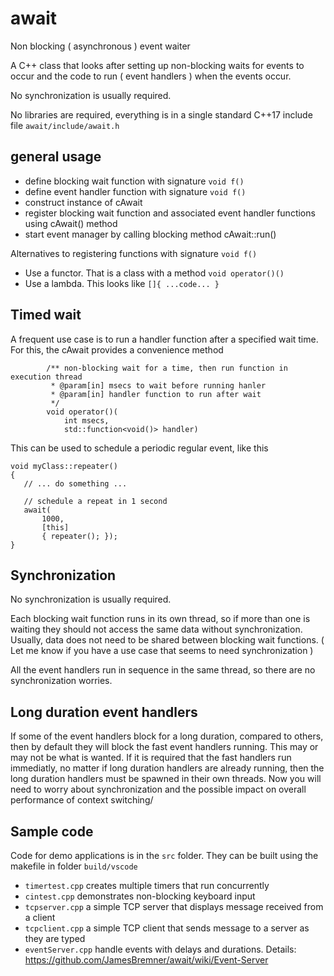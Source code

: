 # await
 
Non blocking ( asynchronous ) event waiter

A C++ class that looks after setting up non-blocking waits for events to occur and the code to run ( event handlers ) when the events occur.

No synchronization is usually required.

No libraries are required, everything is in a single standard C++17 include file `await/include/await.h`

## general usage

 - define blocking wait function with signature `void f()`
 - define event handler function with signature `void f()`
 - construct instance of cAwait
 - register blocking wait function and associated event handler functions using cAwait() method
 - start event manager by calling blocking method cAwait::run()

Alternatives to registering functions with signature `void f()`

 - Use a functor.  That is a class with a method `void operator()()`
 - Use a lambda.  This looks like `[]{ ...code... }`

## Timed wait
A frequent use case is to run a handler function after a specified wait time.  For this, the cAwait provides a convenience method

            /** non-blocking wait for a time, then run function in execution thread
             * @param[in] msecs to wait before running hanler
             * @param[in] handler function to run after wait
             */
            void operator()(
                int msecs,
                std::function<void()> handler)
                
This can be used to schedule a periodic regular event, like this

```
void myClass::repeater()
{
   // ... do something ...
   
   // schedule a repeat in 1 second
   await(
       1000,
       [this]
       { repeater(); });
}
```

## Synchronization

No synchronization is usually required. 

Each blocking wait function runs in its own thread, so if more than one is waiting they should not access the same data without synchronization.  Usually, data does not need to be shared between blocking wait functions.  ( Let me know if you have a use case that seems to need synchronization )

All the event handlers run in sequence in the same thread, so there are no synchronization worries.

## Long duration event handlers

If some of the event handlers block for a long duration, compared to others, then by default they will block the fast event handlers running.  This may or may not be what is wanted.  If it is required that the fast handlers run immediatly, no matter if long duration handlers are already running, then the long duration handlers must be spawned in their own threads.  Now you will need to worry about synchronization and the possible impact on overall performance of context switching/

## Sample code

Code for demo applications is in the `src` folder.  They can be built using the makefile in folder `build/vscode`

 - `timertest.cpp` creates multiple timers that run concurrently
 - `cintest.cpp` demonstrates non-blocking keyboard input
 - `tcpserver.cpp` a simple TCP server that displays message received from a client
 - `tcpclient.cpp` a simple TCP client that sends message to a server as they are typed
 - `eventServer.cpp` handle events with delays and durations. Details: https://github.com/JamesBremner/await/wiki/Event-Server
